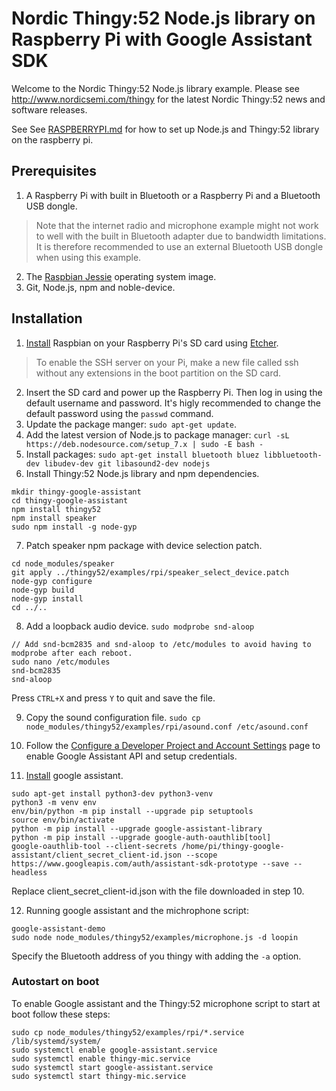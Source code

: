 # Nordic Thingy:52 Node.js library on Raspberry Pi with Google Assistant SDK
Welcome to the Nordic Thingy:52 Node.js library example.
Please see http://www.nordicsemi.com/thingy for the latest Nordic Thingy:52 news and software releases.

See See [RASPBERRYPI.md](https://github.com/NordicSemiconductor/Nordic-Thingy52-Nodejs/blob/master/RASPBERRYPI.md) for how to set up Node.js and Thingy:52 library on the raspberry pi.

## Prerequisites
1. A Raspberry Pi with built in Bluetooth or a Raspberry Pi and a Bluetooth USB dongle.
> Note that the internet radio and microphone example might not work to well with the built in Bluetooth adapter due to bandwidth limitations. It is therefore recommended to use an external Bluetooth USB dongle when using this example.

2. The [Raspbian Jessie](https://www.raspberrypi.org/downloads/raspbian/) operating system image.
3. Git, Node.js, npm and noble-device.

## Installation
1. [Install](https://www.raspberrypi.org/documentation/installation/installing-images/README.md) Raspbian on your Raspberry Pi's SD card using [Etcher](https://etcher.io/).
> To enable the SSH server on your Pi, make a new file called ssh without any extensions in the boot partition on the SD card.

2. Insert the SD card and power up the Raspberry Pi. Then log in using the default username and password. It's higly recommended to change the default password using the `passwd` command.
3. Update the package manger: `sudo apt-get update`.
4. Add the latest version of Node.js to package manager: `curl -sL https://deb.nodesource.com/setup_7.x | sudo -E bash -`
5. Install packages: `sudo apt-get install bluetooth bluez libbluetooth-dev libudev-dev git libasound2-dev nodejs`
6. Install Thingy:52 Node.js library and npm dependencies.
```
mkdir thingy-google-assistant
cd thingy-google-assistant
npm install thingy52
npm install speaker
sudo npm install -g node-gyp
```

7. Patch speaker npm package with device selection patch.
```
cd node_modules/speaker
git apply ../thingy52/examples/rpi/speaker_select_device.patch
node-gyp configure
node-gyp build
node-gyp install
cd ../..
```

8. Add a loopback audio device. `sudo modprobe snd-aloop`
```
// Add snd-bcm2835 and snd-aloop to /etc/modules to avoid having to modprobe after each reboot.
sudo nano /etc/modules
snd-bcm2835
snd-aloop
```
Press `CTRL+X` and press `Y` to quit and save the file.

9. Copy the sound configuration file. `sudo cp node_modules/thingy52/examples/rpi/asound.conf /etc/asound.conf`

10. Follow the [Configure a Developer Project and Account Settings](https://developers.google.com/assistant/sdk/prototype/getting-started-pi-python/config-dev-project-and-account) page to enable Google Assistant API and setup credentials.

11. [Install](https://developers.google.com/assistant/sdk/prototype/getting-started-pi-python/run-sample) google assistant.
```
sudo apt-get install python3-dev python3-venv
python3 -m venv env
env/bin/python -m pip install --upgrade pip setuptools
source env/bin/activate
python -m pip install --upgrade google-assistant-library
python -m pip install --upgrade google-auth-oauthlib[tool]
google-oauthlib-tool --client-secrets /home/pi/thingy-google-assistant/client_secret_client-id.json --scope https://www.googleapis.com/auth/assistant-sdk-prototype --save --headless
```
Replace client_secret_client-id.json with the file downloaded in step 10.

12. Running google assistant and the michrophone script:
```
google-assistant-demo
sudo node node_modules/thingy52/examples/microphone.js -d loopin
```
Specify the Bluetooth address of you thingy with adding the `-a` option.

### Autostart on boot
To enable Google assistant and the Thingy:52 microphone script to start at boot follow these steps:
```
sudo cp node_modules/thingy52/examples/rpi/*.service /lib/systemd/system/
sudo systemctl enable google-assistant.service
sudo systemctl enable thingy-mic.service
sudo systemctl start google-assistant.service
sudo systemctl start thingy-mic.service
```
